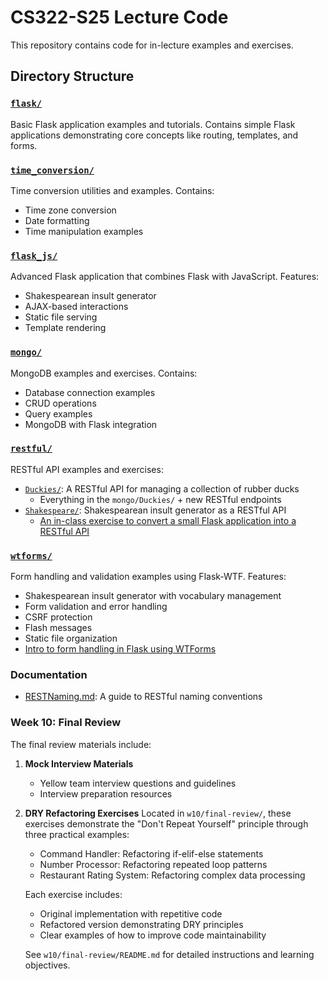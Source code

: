 # CS322-S25 Lecture Code

This repository contains code for in-lecture examples and exercises.

## Directory Structure

### [`flask/`](flask/)
Basic Flask application examples and tutorials. Contains simple Flask applications demonstrating core concepts like routing, templates, and forms.

### [`time_conversion/`](time_conversion/)
Time conversion utilities and examples. Contains:
- Time zone conversion
- Date formatting
- Time manipulation examples

### [`flask_js/`](flask_js/)
Advanced Flask application that combines Flask with JavaScript. Features:
- Shakespearean insult generator
- AJAX-based interactions
- Static file serving
- Template rendering

### [`mongo/`](mongo/)
MongoDB examples and exercises. Contains:
- Database connection examples
- CRUD operations
- Query examples
- MongoDB with Flask integration

### [`restful/`](restful/)
RESTful API examples and exercises:
- [`Duckies/`](restful/Duckies/): A RESTful API for managing a collection of rubber ducks
  - Everything in the `mongo/Duckies/` + new RESTful endpoints
- [`Shakespeare/`](restful/Shakespeare/): Shakespearean insult generator as a RESTful API
  - [An in-class exercise to convert a small Flask application into a RESTful API](restful/Shakespeare/RESTfulExercise.md)

### [`wtforms/`](wtforms/)
Form handling and validation examples using Flask-WTF. Features:
- Shakespearean insult generator with vocabulary management
- Form validation and error handling
- CSRF protection
- Flash messages
- Static file organization
- [Intro to form handling in Flask using WTForms](wtforms/README.md)

### Documentation
- [RESTNaming.md](RESTNaming.md): A guide to RESTful naming conventions

### Week 10: Final Review

The final review materials include:

1. **Mock Interview Materials**
   - Yellow team interview questions and guidelines
   - Interview preparation resources

2. **DRY Refactoring Exercises**
   Located in `w10/final-review/`, these exercises demonstrate the "Don't Repeat Yourself" principle through three practical examples:
   - Command Handler: Refactoring if-elif-else statements
   - Number Processor: Refactoring repeated loop patterns
   - Restaurant Rating System: Refactoring complex data processing

   Each exercise includes:
   - Original implementation with repetitive code
   - Refactored version demonstrating DRY principles
   - Clear examples of how to improve code maintainability

   See `w10/final-review/README.md` for detailed instructions and learning objectives.

